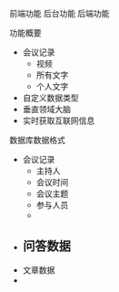 前端功能
后台功能
后端功能


功能概要
- 会议记录
	- 视频
	- 所有文字
	- 个人文字
- 自定义数据类型
- 垂直领域大脑
- 实时获取互联网信息

数据库数据格式
- 会议记录
	- 主持人
	- 会议时间
	- 会议主题
	- 参与人员
	- 
- 问答数据
	- 
- 文章数据
- 
